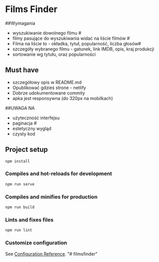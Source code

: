 # Films Finder

##Wymagania
- wyszukiwanie dowolnego filmu #
- filmy pasujące do wyszukiwania widać na liście filmów #
- Filma na liście to - okładka, tytuł, popularność, liczba głosów#
- szczegóły wybranego filmu - gatunek, link IMDB, opis, kraj produkcji
- sortowanie wg tytułu, oraz popularności

## Must have

- szczegółowy opis w README.md
- Opublikować gdzieś strone - netlify
- Dobrze udokumentowane commity
- apka jest responsywna (do 320px na mobilkach)

##UWAGA NA
- użyteczność interfejsu 
- paginacja #
- estetyczny wygląd 
- czysty kod 

## Project setup
```
npm install
```

### Compiles and hot-reloads for development
```
npm run serve
```

### Compiles and minifies for production
```
npm run build
```

### Lints and fixes files
```
npm run lint
```

### Customize configuration
See [Configuration Reference](https://cli.vuejs.org/config/).
"# filmsfinder"  
